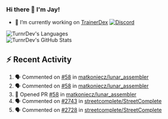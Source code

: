 ### Hi there 👋 I'm Jay!

- 🔭 I’m currently working on [TrainerDex](https://www.github.com/TrainerDex) [![Discord](https://discordapp.com/api/v6/guilds/364313717720219651/widget.png?style=shield)](http://discord.trainerdex.co.uk/)

![TurnrDev's Languages](https://github-readme-stats.vercel.app/api/top-langs/?username=TurnrDev&layout=compact&hide_border=true&title_color=1fa6aa&text_color=233247)
<br>
![TurnrDev's GitHub Stats](https://github-readme-stats.vercel.app/api?username=TurnrDev&show_icons=true&hide_border=true&count_private=true&include_all_commits=true&icon_color=1fa6aa&title_color=1fa6aa&text_color=233247)
<br>

## :zap: Recent Activity

<!--START_SECTION:activity-->
1. 🗣 Commented on [#58](https://github.com/matkoniecz/lunar_assembler/issues/58) in [matkoniecz/lunar_assembler](https://github.com/matkoniecz/lunar_assembler)
2. 🗣 Commented on [#58](https://github.com/matkoniecz/lunar_assembler/issues/58) in [matkoniecz/lunar_assembler](https://github.com/matkoniecz/lunar_assembler)
3. 💪 Opened PR [#58](https://github.com/matkoniecz/lunar_assembler/pull/58) in [matkoniecz/lunar_assembler](https://github.com/matkoniecz/lunar_assembler)
4. 🗣 Commented on [#2743](https://github.com/streetcomplete/StreetComplete/issues/2743) in [streetcomplete/StreetComplete](https://github.com/streetcomplete/StreetComplete)
5. 🗣 Commented on [#2728](https://github.com/streetcomplete/StreetComplete/issues/2728) in [streetcomplete/StreetComplete](https://github.com/streetcomplete/StreetComplete)
<!--END_SECTION:activity-->
